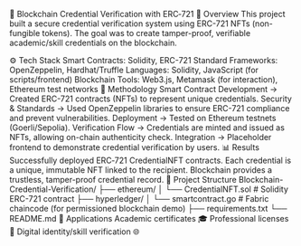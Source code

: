 📄 Blockchain Credential Verification with ERC‑721
📌 Overview
This project built a secure credential verification system using ERC-721 NFTs (non-fungible tokens). The goal was to create tamper-proof, verifiable academic/skill credentials on the blockchain.

⚙️ Tech Stack
Smart Contracts: Solidity, ERC-721 Standard
Frameworks: OpenZeppelin, Hardhat/Truffle
Languages: Solidity, JavaScript (for scripts/frontend)
Blockchain Tools: Web3.js, Metamask (for interaction), Ethereum test networks
🧠 Methodology
Smart Contract Development → Created ERC-721 contracts (NFTs) to represent unique credentials.
Security & Standards → Used OpenZeppelin libraries to ensure ERC-721 compliance and prevent vulnerabilities.
Deployment → Tested on Ethereum testnets (Goerli/Sepolia).
Verification Flow → Credentials are minted and issued as NFTs, allowing on-chain authenticity check.
Integration → Placeholder frontend to demonstrate credential verification by users.
📊 Results
Successfully deployed ERC‑721 CredentialNFT contracts.
Each credential is a unique, immutable NFT linked to the recipient.
Blockchain provides a trustless, tamper-proof credential record.
📂 Project Structure
Blockchain-Credential-Verification/
├── ethereum/
│   └── CredentialNFT.sol        # Solidity ERC-721 contract
├── hyperledger/
│   └── smartcontract.go         # Fabric chaincode (for permissioned blockchain demo)
├── requirements.txt
└── README.md
🌟 Applications
Academic certificates 🎓
Professional licenses 💼
Digital identity/skill verification 🌐
